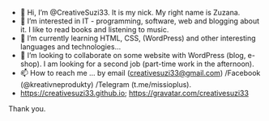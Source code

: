 - 👋 Hi, I’m @CreativeSuzi33. It is my nick. My right name is Zuzana.
- 👀 I’m interested in IT - programming, software, web and blogging about it. I like to read books and listening to music.
- 🌱 I’m currently learning HTML, CSS, (WordPress) and other interesting languages and technologies...
- 💞️ I’m looking to collaborate on some website with WordPress (blog, e-shop). I am looking for a second job (part-time work in the afternoon).
- 📫 How to reach me ... by email (creativesuzi33@gmail.com) /Facebook (@kreativneprodukty) /Telegram (t.me/missioplus).
- https://creativesuzi33.github.io; https://gravatar.com/creativesuzi33

<!---
CreativeSuzi33/CreativeSuzi33 is a ✨ special ✨ repository because its `README.md` (this file) appears on your GitHub profile.
You can click the Preview link to take a look at your changes.
--->
Thank you.
